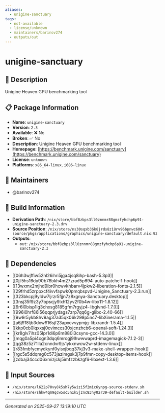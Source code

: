 ```yaml
---
aliases:
  - unigine-sanctuary
tags:
  - not-available
  - license/unknown
  - maintainers/barinov274
  - outputs/out
---
```


# unigine-sanctuary

## 📝 Description

Unigine Heaven GPU benchmarking tool

## 📋 Package Information

- **Name**: `unigine-sanctuary`
- **Version**: `2.3`
- **Available**: ❌ No
- **Broken**: ✅ No
- **Description**: Unigine Heaven GPU benchmarking tool
- **Homepage**: [https://benchmark.unigine.com/sanctuary](https://benchmark.unigine.com/sanctuary)
- **License**: `unknown`
- **Platforms**: `x86_64-linux`, `i686-linux`
## 👥 Maintainers

- @barinov274


## 🔧 Build Information

- **Derivation Path**: `/nix/store/bbf8zbps3ll0znnmr88gmzfyhchp6p91-unigine-sanctuary-2.3.drv`
- **Source Position**: `/nix/store/ns30sqxb36k8jrds8z18rv96bpnwc60d-source/pkgs/applications/graphics/unigine-sanctuary/default.nix:92`
- **Outputs**:
  - `out`:  `/nix/store/bbf8zbps3ll0znnmr88gmzfyhchp6p91-unigine-sanctuary-2.3`

## 🔗 Dependencies

- [[06h3wjffiw52hl26ihri5jga4jsq8ihp-bash-5.3p3]]
- [[0jjl5hs16dy90b78bkh4m27zrad5p694-auto-patchelf-hook]]
- [[13wxmx2mjhd9ibr0hcwvkhbarv4jpkw2-liberation-fonts-2.1.5]]
- [[29frhd5zrppxcf4ivvfapwk0pmqbspvd-Unigine_Sanctuary-2.3.run]]
- [[323bkcpj9yldw7ljrzr5fjjn7z8xgnya-Sanctuary.desktop]]
- [[3nsj35f9z3y7bpscjy9lxh12yv2f0b4w-libx11-1.8.12]]
- [[6r6l0bisp1lg3chxsg8185gfm7rgyjz4-libglvnd-1.7.0]]
- [[996i0hrf86i56qqprjydags7zrp7qq6g-glibc-2.40-66]]
- [[9w9r5ykb8hv9ag37a35qk06k298p5nc7-libXinerama-1.1.5]]
- [[a6j918ljb3dxw916sjf23apxcvvypmjg-libxrandr-1.5.4]]
- [[kkp0cb0lqxxsj0cvimccs30xjcnzhcb6-openal-soft-1.24.3]]
- [[kr8glv7ihz05lpr1di6p8m880i3csyns-gcc-14.3.0]]
- [[mqg0a5pi4cgn3dqq6mrcgj9lhwwwaprd-imagemagick-7.1.2-3]]
- [[qg38z5z71lla2cnndvr9js1ykxnwcw2w-stdenv-linux]]
- [[r83fmbfycmydkynf0yisxjbqq37kj3v3-make-shell-wrapper-hook]]
- [[rgc5s5ddqmg0c573jazimgsk3j7p9fmn-copy-desktop-items-hook]]
- [[zdbaj34ccd06xmizjckj5imfzzbkzgf6-libxext-1.3.6]]

## 📁 Input Sources

- `/nix/store/l622p70vy8k5sh7y5wizi5f2mic6ynpg-source-stdenv.sh`
- `/nix/store/shkw4qm9qcw5sc5n1k5jznc83ny02r39-default-builder.sh`

---
*Generated on 2025-09-27 13:19:10 UTC*
